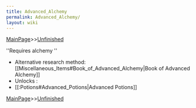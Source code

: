 ```yaml
---
title: Advanced_Alchemy
permalink: Advanced_Alchemy/
layout: wiki
---
```


[MainPage](/keeperrl_wiki/ "wikilink")>>[Unfinished](/keeperrl_wiki/Unfinished "wikilink")

''Requires alchemy
'' 
- Alternative research method: [[Miscellaneous_Items#Book_of_Advanced_Alchemy|Book of Advanced Alchemy]]
- Unlocks :
- [[:Potions#Advanced_Potions|Advanced Potions]]

[MainPage](/keeperrl_wiki/ "wikilink")>>[Unfinished](/keeperrl_wiki/Unfinished "wikilink")

